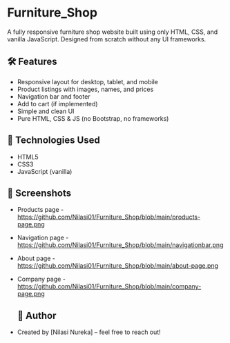 # Furniture_Shop
A fully responsive furniture shop website built using only HTML, CSS, and vanilla JavaScript. Designed from scratch without any UI frameworks.

## 🛠️ Features

- Responsive layout for desktop, tablet, and mobile
- Product listings with images, names, and prices
- Navigation bar and footer
- Add to cart (if implemented)
- Simple and clean UI
- Pure HTML, CSS & JS (no Bootstrap, no frameworks)

## 📁 Technologies Used

- HTML5
- CSS3
- JavaScript (vanilla)

## 📸 Screenshots

- Products page - https://github.com/Nilasi01/Furniture_Shop/blob/main/products-page.png
- Navigation page - https://github.com/Nilasi01/Furniture_Shop/blob/main/navigationbar.png
- About page - https://github.com/Nilasi01/Furniture_Shop/blob/main/about-page.png
- Company page - https://github.com/Nilasi01/Furniture_Shop/blob/main/company-page.png

  ## 🙌 Author
- Created by [Nilasi Nureka] – feel free to reach out!


